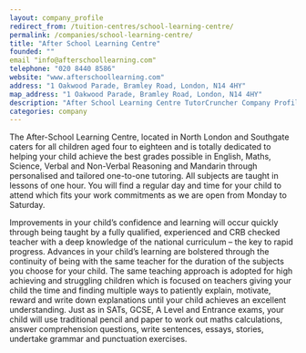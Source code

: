 ```yaml
---
layout: company_profile
redirect_from: /tuition-centres/school-learning-centre/
permalink: /companies/school-learning-centre/
title: "After School Learning Centre"
founded: ""
email "info@afterschoollearning.com"
telephone: "020 8440 8586"
website: "www.afterschoollearning.com"
address: "1 Oakwood Parade, Bramley Road, London, N14 4HY"
map_address: "1 Oakwood Parade, Bramley Road, London, N14 4HY"
description: "After School Learning Centre TutorCruncher Company Profile"
categories: company
---
```

The After-School Learning Centre, located in North London and Southgate caters for all children aged four to eighteen and is totally dedicated to helping your child achieve the best grades possible in English, Maths, Science, Verbal and Non-Verbal Reasoning and Mandarin through personalised and tailored one-to-one tutoring. All subjects are taught in lessons of one hour. You will find a regular day and time for your child to attend which fits your work commitments as we are open from Monday to Saturday.

Improvements in your child’s confidence and learning will occur quickly through being taught by a fully qualified, experienced and CRB checked teacher with a deep knowledge of the national curriculum – the key to rapid progress. Advances in your child’s learning are bolstered through the continuity of being with the same teacher for the duration of the subjects you choose for your child. The same teaching approach is adopted for high achieving and struggling children which is focused on teachers giving your child the time and finding multiple ways to patiently explain, motivate, reward and write down explanations until your child achieves an excellent understanding. Just as in SATs, GCSE, A Level and Entrance exams, your child will use traditional pencil and paper to work out maths calculations, answer comprehension questions, write sentences, essays, stories, undertake grammar and punctuation exercises. 